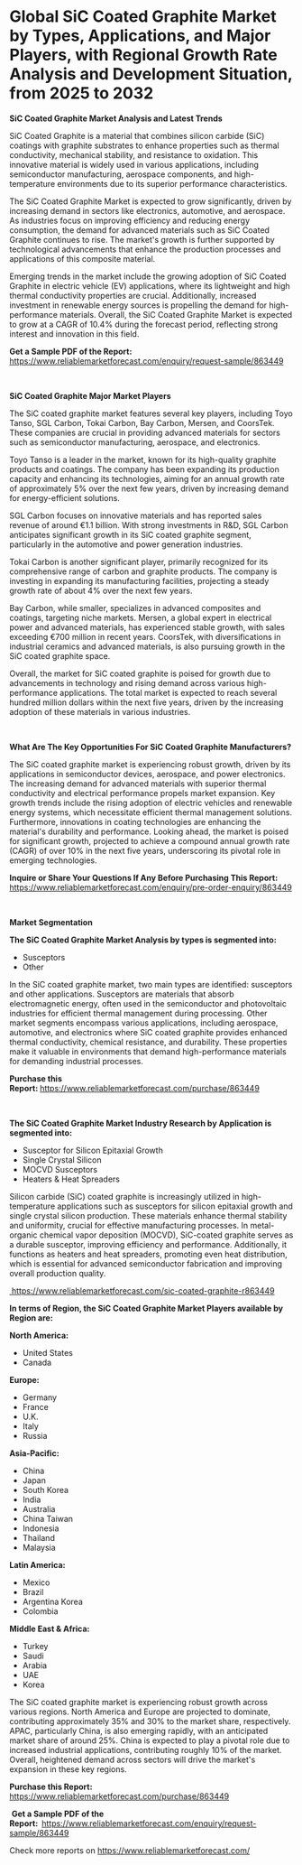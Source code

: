 <p><h1>Global SiC Coated Graphite Market by Types, Applications, and Major Players, with Regional Growth Rate Analysis and Development Situation, from 2025 to 2032</h1></p><p><strong>SiC Coated Graphite Market Analysis and Latest Trends</strong></p>
<p><p>SiC Coated Graphite is a material that combines silicon carbide (SiC) coatings with graphite substrates to enhance properties such as thermal conductivity, mechanical stability, and resistance to oxidation. This innovative material is widely used in various applications, including semiconductor manufacturing, aerospace components, and high-temperature environments due to its superior performance characteristics.</p><p>The SiC Coated Graphite Market is expected to grow significantly, driven by increasing demand in sectors like electronics, automotive, and aerospace. As industries focus on improving efficiency and reducing energy consumption, the demand for advanced materials such as SiC Coated Graphite continues to rise. The market's growth is further supported by technological advancements that enhance the production processes and applications of this composite material.</p><p>Emerging trends in the market include the growing adoption of SiC Coated Graphite in electric vehicle (EV) applications, where its lightweight and high thermal conductivity properties are crucial. Additionally, increased investment in renewable energy sources is propelling the demand for high-performance materials. Overall, the SiC Coated Graphite Market is expected to grow at a CAGR of 10.4% during the forecast period, reflecting strong interest and innovation in this field.</p></p>
<p><strong>Get a Sample PDF of the Report:&nbsp;</strong> <a href="https://www.reliablemarketforecast.com/enquiry/request-sample/863449?utm_campaign=2808&utm_medium=2&utm_source=Github&utm_content=ia&utm_term=02042025&utm_id=sic-coated-graphite">https://www.reliablemarketforecast.com/enquiry/request-sample/863449</a></p>
<p>&nbsp;</p>
<p><strong>SiC Coated Graphite Major Market Players</strong></p>
<p><p>The SiC coated graphite market features several key players, including Toyo Tanso, SGL Carbon, Tokai Carbon, Bay Carbon, Mersen, and CoorsTek. These companies are crucial in providing advanced materials for sectors such as semiconductor manufacturing, aerospace, and electronics.</p><p>Toyo Tanso is a leader in the market, known for its high-quality graphite products and coatings. The company has been expanding its production capacity and enhancing its technologies, aiming for an annual growth rate of approximately 5% over the next few years, driven by increasing demand for energy-efficient solutions.</p><p>SGL Carbon focuses on innovative materials and has reported sales revenue of around €1.1 billion. With strong investments in R&D, SGL Carbon anticipates significant growth in its SiC coated graphite segment, particularly in the automotive and power generation industries.</p><p>Tokai Carbon is another significant player, primarily recognized for its comprehensive range of carbon and graphite products. The company is investing in expanding its manufacturing facilities, projecting a steady growth rate of about 4% over the next few years. </p><p>Bay Carbon, while smaller, specializes in advanced composites and coatings, targeting niche markets. Mersen, a global expert in electrical power and advanced materials, has experienced stable growth, with sales exceeding €700 million in recent years. CoorsTek, with diversifications in industrial ceramics and advanced materials, is also pursuing growth in the SiC coated graphite space.</p><p>Overall, the market for SiC coated graphite is poised for growth due to advancements in technology and rising demand across various high-performance applications. The total market is expected to reach several hundred million dollars within the next five years, driven by the increasing adoption of these materials in various industries.</p></p>
<p>&nbsp;</p>
<p><strong>What Are The Key Opportunities For SiC Coated Graphite Manufacturers?</strong></p>
<p><p>The SiC coated graphite market is experiencing robust growth, driven by its applications in semiconductor devices, aerospace, and power electronics. The increasing demand for advanced materials with superior thermal conductivity and electrical performance propels market expansion. Key growth trends include the rising adoption of electric vehicles and renewable energy systems, which necessitate efficient thermal management solutions. Furthermore, innovations in coating technologies are enhancing the material's durability and performance. Looking ahead, the market is poised for significant growth, projected to achieve a compound annual growth rate (CAGR) of over 10% in the next five years, underscoring its pivotal role in emerging technologies.</p></p>
<p><strong>Inquire or Share Your Questions If Any Before Purchasing This Report:</strong> <a href="https://www.reliablemarketforecast.com/enquiry/pre-order-enquiry/863449?utm_campaign=2808&utm_medium=2&utm_source=Github&utm_content=ia&utm_term=02042025&utm_id=sic-coated-graphite">https://www.reliablemarketforecast.com/enquiry/pre-order-enquiry/863449</a></p>
<p>&nbsp;</p>
<p><strong>Market Segmentation</strong></p>
<p><strong>The SiC Coated Graphite Market Analysis by types is segmented into:</strong></p>
<p><ul><li>Susceptors</li><li>Other</li></ul></p>
<p><p>In the SiC coated graphite market, two main types are identified: susceptors and other applications. Susceptors are materials that absorb electromagnetic energy, often used in the semiconductor and photovoltaic industries for efficient thermal management during processing. Other market segments encompass various applications, including aerospace, automotive, and electronics where SiC coated graphite provides enhanced thermal conductivity, chemical resistance, and durability. These properties make it valuable in environments that demand high-performance materials for demanding industrial processes.</p></p>
<p><strong>Purchase this Report:&nbsp;</strong><a href="https://www.reliablemarketforecast.com/purchase/863449?utm_campaign=2808&utm_medium=2&utm_source=Github&utm_content=ia&utm_term=02042025&utm_id=sic-coated-graphite">https://www.reliablemarketforecast.com/purchase/863449</a></p>
<p>&nbsp;</p>
<p><strong>The SiC Coated Graphite Market Industry Research by Application is segmented into:</strong></p>
<p><ul><li>Susceptor for Silicon Epitaxial Growth</li><li>Single Crystal Silicon</li><li>MOCVD Susceptors</li><li>Heaters & Heat Spreaders</li></ul></p>
<p><p>Silicon carbide (SiC) coated graphite is increasingly utilized in high-temperature applications such as susceptors for silicon epitaxial growth and single crystal silicon production. These materials enhance thermal stability and uniformity, crucial for effective manufacturing processes. In metal-organic chemical vapor deposition (MOCVD), SiC-coated graphite serves as a durable susceptor, improving efficiency and performance. Additionally, it functions as heaters and heat spreaders, promoting even heat distribution, which is essential for advanced semiconductor fabrication and improving overall production quality.</p></p>
<p><a href="https://www.reliablemarketforecast.com/sic-coated-graphite-r863449?utm_campaign=2808&utm_medium=2&utm_source=Github&utm_content=ia&utm_term=02042025&utm_id=sic-coated-graphite">&nbsp;https://www.reliablemarketforecast.com/sic-coated-graphite-r863449</a></p>
<p><strong>In terms of Region, the SiC Coated Graphite Market Players available by Region are:</strong></p>
<p>
    <p> <strong> North America: </strong>
        <ul>
            <li>United States</li>
            <li>Canada</li>
        </ul>
        </p> 
    <p> <strong> Europe: </strong>
        <ul>
            <li>Germany</li>
            <li>France</li>
            <li>U.K.</li>
            <li>Italy</li>
            <li>Russia</li>
        </ul>
        </p> 
    <p> <strong> Asia-Pacific: </strong>
        <ul>
            <li>China</li>
            <li>Japan</li>
            <li>South Korea</li>
            <li>India</li>
            <li>Australia</li>
            <li>China Taiwan</li>
            <li>Indonesia</li>
            <li>Thailand</li>
            <li>Malaysia</li>
        </ul>
        </p> 
    <p> <strong> Latin America: </strong>
        <ul>
            <li>Mexico</li>
            <li>Brazil</li>
            <li>Argentina Korea</li>
            <li>Colombia</li>
        </ul>
        </p> 
    <p> <strong> Middle East & Africa: </strong>
        <ul>
            <li>Turkey</li>
            <li>Saudi</li>
            <li>Arabia</li>
            <li>UAE</li>
            <li>Korea</li>
        </ul>
    </p>
    </p>
<p><p>The SiC coated graphite market is experiencing robust growth across various regions. North America and Europe are projected to dominate, contributing approximately 35% and 30% to the market share, respectively. APAC, particularly China, is also emerging rapidly, with an anticipated market share of around 25%. China is expected to play a pivotal role due to increased industrial applications, contributing roughly 10% of the market. Overall, heightened demand across sectors will drive the market's expansion in these key regions.</p></p>
<p><strong>Purchase this Report: </strong><a href="https://www.reliablemarketforecast.com/purchase/863449?utm_campaign=2808&utm_medium=2&utm_source=Github&utm_content=ia&utm_term=02042025&utm_id=sic-coated-graphite">https://www.reliablemarketforecast.com/purchase/863449</a></p>
<p>&nbsp;<strong>Get a Sample PDF of the Report:&nbsp;&nbsp;</strong><a href="https://www.reliablemarketforecast.com/enquiry/request-sample/863449?utm_campaign=2808&utm_medium=2&utm_source=Github&utm_content=ia&utm_term=02042025&utm_id=sic-coated-graphite">https://www.reliablemarketforecast.com/enquiry/request-sample/863449</a></p>
<p><strong></strong></p>
<p>Check more reports on <a href="https://www.reliablemarketforecast.com/?utm_campaign=2808&utm_medium=2&utm_source=Github&utm_content=ia&utm_term=02042025&utm_id=sic-coated-graphite">https://www.reliablemarketforecast.com/</a></p>